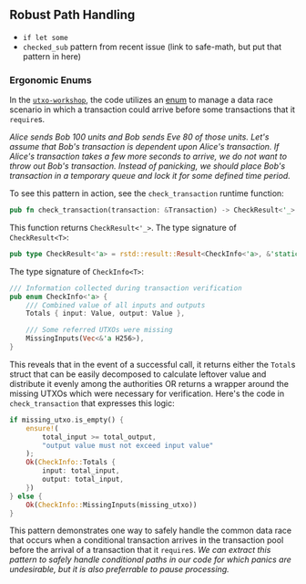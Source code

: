 ## Robust Path Handling

* `if let some`
* `checked_sub` pattern from recent issue (link to safe-math, but put that pattern in here)

### Ergonomic Enums

In the [`utxo-workshop`](https://github.com/nczhu/utxo-workshop), the code utilizes an [enum](https://doc.rust-lang.org/rust-by-example/custom_types/enum.html) to manage a data race scenario in which a transaction could arrive before some transactions that it `require`s. 

*Alice sends Bob 100 units and Bob sends Eve 80 of those units. Let's assume that Bob's transaction is dependent upon Alice's transaction. If Alice's transaction takes a few more seconds to arrive, we do not want to throw out Bob's transaction. Instead of panicking, we should place Bob's transaction in a temporary queue and lock it for some defined time period.*

To see this pattern in action, see the `check_transaction` runtime function:

```rust
pub fn check_transaction(transaction: &Transaction) -> CheckResult<'_>
```

This function  returns `CheckResult<'_>`. The type signature of `CheckResult<T>`:

```rust
pub type CheckResult<'a> = rstd::result::Result<CheckInfo<'a>, &'static str>;
```

The type signature of `CheckInfo<T>`:

```rust
/// Information collected during transaction verification
pub enum CheckInfo<'a> {
    /// Combined value of all inputs and outputs
    Totals { input: Value, output: Value },

    /// Some referred UTXOs were missing
    MissingInputs(Vec<&'a H256>),
}
```

This reveals that in the event of a successful call, it returns either the `Total`s struct that can be easily decomposed to calculate leftover value and distribute it evenly among the authorities OR returns a wrapper around the missing UTXOs which were necessary for verification. Here's the code in `check_transaction` that expresses this logic:

```rust
if missing_utxo.is_empty() {
    ensure!(
        total_input >= total_output,
        "output value must not exceed input value"
    );
    Ok(CheckInfo::Totals {
        input: total_input,
        output: total_input,
    })
} else {
    Ok(CheckInfo::MissingInputs(missing_utxo))
}
```

This pattern demonstrates one way to safely handle the common data race that occurs when a conditional transaction arrives in the transaction pool before the arrival of a transaction that it `require`s. *We can extract this pattern to safely handle conditional paths in our code for which panics are undesirable, but it is also preferrable to pause processing.*